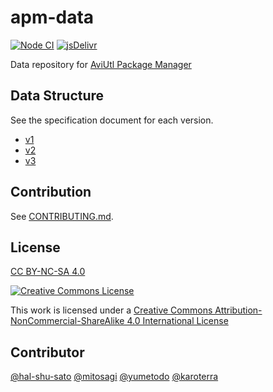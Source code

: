 # apm-data

[![Node CI](https://github.com/team-apm/apm-data/actions/workflows/nodejs.yml/badge.svg)](https://github.com/team-apm/apm-data/actions/workflows/nodejs.yml)
[![jsDelivr](https://data.jsdelivr.com/v1/package/gh/team-apm/apm-data/badge?style=rounded)](https://www.jsdelivr.com/package/gh/team-apm/apm-data)

Data repository for [AviUtl Package Manager](https://github.com/team-apm/apm)

## Data Structure

See the specification document for each version.

- [v1](./v1/SPECIFICATION.md)
- [v2](./v2/SPECIFICATION.md)
- [v3](./v3/SPECIFICATION.md)

## Contribution

See [CONTRIBUTING.md](./CONTRIBUTING.md).

## License

[CC BY-NC-SA 4.0](./LICENSE)

[![Creative Commons License](https://i.creativecommons.org/l/by-nc-sa/4.0/88x31.png)
](https://creativecommons.org/licenses/by-nc-sa/4.0/)

This work is licensed under a [Creative Commons Attribution-NonCommercial-ShareAlike 4.0 International License](https://creativecommons.org/licenses/by-nc-sa/4.0/)

## Contributor

[@hal-shu-sato](https://github.com/hal-shu-sato)
[@mitosagi](https://github.com/mitosagi)
[@yumetodo](https://github.com/yumetodo)
[@karoterra](https://github.com/karoterra)
